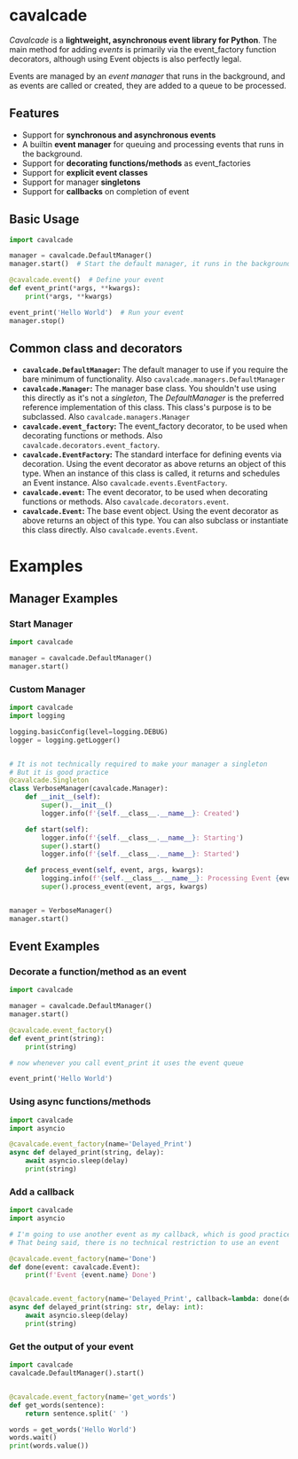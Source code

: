# cavalcade
*Cavalcade* is a **lightweight, asynchronous event library for Python**. 
The main method for adding *events* is primarily via the event_factory function decorators, 
although using Event objects is also perfectly legal.

Events are managed by an *event manager* that runs in the background, and as 
events are called or created, they are added to a queue to be processed.

## Features
 * Support for **synchronous and asynchronous events**
 * A builtin **event manager** for queuing and processing events that runs in the background.
 * Support for **decorating functions/methods** as event_factories
 * Support for **explicit event classes**
 * Support for manager **singletons**
 * Support for **callbacks** on completion of event

## Basic Usage
```python
import cavalcade

manager = cavalcade.DefaultManager()
manager.start()  # Start the default manager, it runs in the background

@cavalcade.event()  # Define your event
def event_print(*args, **kwargs):
    print(*args, **kwargs)

event_print('Hello World')  # Run your event
manager.stop()
```

## Common class and decorators
  * **`cavalcade.DefaultManager`:** The default manager to use if you require
  the bare minimum of functionality. Also `cavalcade.managers.DefaultManager`
  * **`cavalcade.Manager`:** The manager base class. You shouldn't use using this
  directly as it's not a *singleton*, The *DefaultManager* is the preferred
  reference implementation of this class. This class's purpose is to be subclassed. Also
  `cavalcade.managers.Manager`
  * **`cavalcade.event_factory`:** The event_factory decorator, to be used when decorating
  functions or methods. Also `cavalcade.decorators.event_factory`.
  * **`cavalcade.EventFactory`:** The standard interface for defining events via decoration. 
  Using the event decorator as above returns an object of this type. When an instance of this
  class is called, it returns and schedules an Event instance. Also `cavalcade.events.EventFactory`.
  * **`cavalcade.event`:** The event decorator, to be used when decorating
  functions or methods. Also `cavalcade.decorators.event`.
  * **`cavalcade.Event`:** The base event object. Using the event decorator as
  above returns an object of this type. You can also subclass or instantiate
  this class directly. Also `cavalcade.events.Event`.


# Examples

## Manager Examples
### Start Manager
```python
import cavalcade

manager = cavalcade.DefaultManager()
manager.start()
```

### Custom Manager
```python
import cavalcade
import logging

logging.basicConfig(level=logging.DEBUG)
logger = logging.getLogger()


# It is not technically required to make your manager a singleton
# But it is good practice
@cavalcade.Singleton
class VerboseManager(cavalcade.Manager):
    def __init__(self):
        super().__init__()
        logger.info(f'{self.__class__.__name__}: Created')

    def start(self):
        logger.info(f'{self.__class__.__name__}: Starting')
        super().start()
        logger.info(f'{self.__class__.__name__}: Started')

    def process_event(self, event, args, kwargs):
        logging.info(f'{self.__class__.__name__}: Processing Event {event.name}')
        super().process_event(event, args, kwargs)


manager = VerboseManager()
manager.start()
```

## Event Examples

### Decorate a function/method as an event
```python
import cavalcade

manager = cavalcade.DefaultManager()
manager.start()

@cavalcade.event_factory()
def event_print(string):
    print(string)

# now whenever you call event_print it uses the event queue

event_print('Hello World')
```

### Using async functions/methods
```python
import cavalcade
import asyncio

@cavalcade.event_factory(name='Delayed_Print')
async def delayed_print(string, delay):
    await asyncio.sleep(delay)
    print(string)
```

### Add a callback
```python
import cavalcade
import asyncio

# I'm going to use another event as my callback, which is good practice
# That being said, there is no technical restriction to use an event

@cavalcade.event_factory(name='Done')
def done(event: cavalcade.Event):
    print(f'Event {event.name} Done')


@cavalcade.event_factory(name='Delayed_Print', callback=lambda: done(delayed_print))
async def delayed_print(string: str, delay: int):
    await asyncio.sleep(delay)
    print(string)
```


### Get the output of your event
```python
import cavalcade
cavalcade.DefaultManager().start()


@cavalcade.event_factory(name='get_words')
def get_words(sentence):
    return sentence.split(' ')

words = get_words('Hello World')
words.wait()
print(words.value())
```
